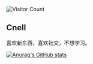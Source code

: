 ![Visitor Count](https://profile-counter.glitch.me/dlongx/count.svg)

## Cnell

喜欢新东西，喜欢社交，不想学习。

[![Anurag's GitHub stats](https://github-readme-stats.vercel.app/api?username=dlongx&show_icons=true&theme=tokyonight)](https://b23.tv/iEJTnPp)
